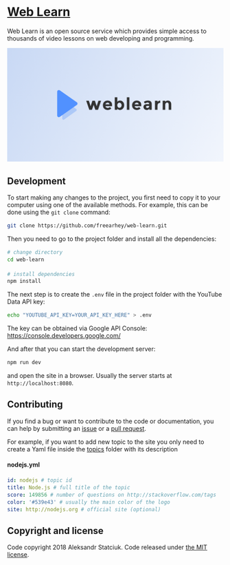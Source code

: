 # [Web Learn](https://web-learn.netlify.com/)

Web Learn is an open source service which provides simple access to thousands of video lessons on web developing and programming.

[![Web Learn](static/images/banner.png)](https://web-learn.netlify.com/)

## Development

To start making any changes to the project, you first need to copy it to your computer using one of the available methods. For example, this can be done using the `git clone` command:

```sh
git clone https://github.com/freearhey/web-learn.git
```

Then you need to go to the project folder and install all the dependencies:

```sh
# change directory
cd web-learn

# install dependencies
npm install
```

The next step is to create the `.env` file in the project folder with the YouTube Data API key:

```sh
echo "YOUTUBE_API_KEY=YOUR_API_KEY_HERE" > .env
```

The key can be obtained via Google API Console: https://console.developers.google.com/

And after that you can start the development server:

```sh
npm run dev
```

and open the site in a browser. Usually the server starts at `http://localhost:8080`.

## Contributing
If you find a bug or want to contribute to the code or documentation, you can help by submitting an [issue](https://github.com/freearhey/web-learn/issues) or a [pull request](https://github.com/freearhey/web-learn/pulls).

For example, if you want to add new topic to the site you only need to create a Yaml file inside the [topics](https://github.com/freearhey/web-learn/tree/master/src/topics) folder with its description

#### nodejs.yml
```yml
id: nodejs # topic id
title: Node.js # full title of the topic
score: 149856 # number of questions on http://stackoverflow.com/tags
color: '#539e43' # usually the main color of the logo
site: http://nodejs.org # official site (optional)
```

## Copyright and license

Code copyright 2018 Aleksandr Statciuk. Code released under [the MIT license](https://github.com/freearhey/web-learn/blob/master/LICENSE).
